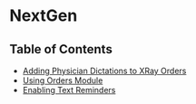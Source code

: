 # NextGen

## Table of Contents

- [Adding Physician Dictations to XRay Orders](XRDictations.md)
- [Using Orders Module](PlacingOrderOrdersModule.md)
- [Enabling Text Reminders](EnableText.md)
